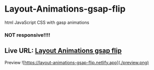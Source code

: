 # Layout-Animations-gsap-flip
html JavaScript CSS with gasp animations

### NOT responsive!!!!

## Live URL: [Layout Animations gsap flip](https://layout-animations-gsap-flip.netlify.app)


Preview
![https://layout-animations-gsap-flip.netlify.app](./preview.png)